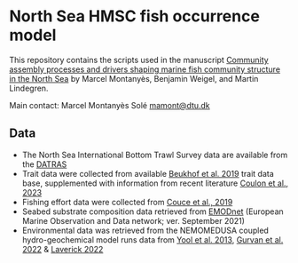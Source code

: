 # North Sea HMSC fish occurrence model

This repository contains the scripts used in the manuscript [Community assembly processes and drivers shaping marine fish community structure in the North Sea](https://doi.org/10.1111/ecog.06642) by Marcel Montanyès, Benjamin Weigel, and Martin Lindegren.

Main contact: Marcel Montanyès Solé [mamont@dtu.dk](mailto:mamont@dtu.dk)


## Data
* The North Sea International Bottom Trawl Survey data are available from the [DATRAS](https://datras.ices.dk/Data_products/Download/Download_Data_public.aspx)
* Trait data were collected from available [Beukhof et al. 2019](https://doi.org/10.1594/PANGAEA.900866) trait data base, supplemented with information from recent literature [Coulon et al., 2023](https://doi.org/10.1111/geb.13731)
* Fishing effort data were collected from [Couce et al., 2019](https://doi.org/10.14466/)
* Seabed substrate composition data retrieved from [EMODnet](https://www.emodnet-geology.eu) (European Marine Observation
and Data network; ver. September 2021)
* Environmental data was retrieved from the NEMOMEDUSA coupled hydro-geochemical model runs data from [Yool et al. 2013](https://doi.org/10.5194/gmd-6-1767-2013), [Gurvan et al. 2022](https://doi.org/10.5281/zenodo.6334656) & [Laverick 2022](https://github.com/Jack-H-Laverick/nemomedusR)
